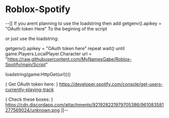 # Roblox-Spotify

--[[ If you arent planning to use the loadstring then add
getgenv().apikey = "OAuth token Here"
To the begining of the script

or just use the loadstring:

getgenv().apikey = "OAuth token here"
repeat wait() until game.Players.LocalPlayer.Character
url = "https://raw.githubusercontent.com/MyNamesGabe/Roblox-Spotify/main/Script"

loadstring(game:HttpGet(url))()

{ Get OAuth token here: }
https://developer.spotify.com/console/get-users-currently-playing-track

{ Check these boxes: }
https://cdn.discordapp.com/attachments/921928221979705386/961083581277569024/unknown.png ]]--
